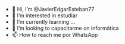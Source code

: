 - 👋 Hi, I’m @JavierEdgarEsteban77
- 👀 I’m interested in estudiar
- 🌱 I’m currently learning ...
- 💞️ I’m looking to capacitarme on informática
- 📫 How to reach me por WhatsApp

<!---
JavierEdgarEsteban77/JavierEdgarEsteban77 is a ✨ special ✨ repository because its `README.md` (this file) appears on your GitHub profile.
You can click the Preview link to take a look at your changes.
--->

